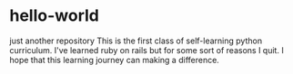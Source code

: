 # hello-world
just another repository
This is the first class of self-learning python curriculum. 
I've learned ruby on rails but for some sort of reasons I quit.
I hope that this learning journey can making a difference.
